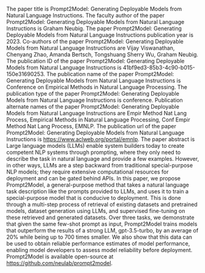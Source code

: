 The paper title is Prompt2Model: Generating Deployable Models from Natural Language Instructions.
The faculty author of the paper Prompt2Model: Generating Deployable Models from Natural Language Instructions is Graham Neubig.
The paper Prompt2Model: Generating Deployable Models from Natural Language Instructions publication year is 2023.
Co-authors of the paper Prompt2Model: Generating Deployable Models from Natural Language Instructions are Vijay Viswanathan, Chenyang Zhao, Amanda Bertsch, Tongshuang Sherry Wu, Graham Neubig.
The publication ID of the paper Prompt2Model: Generating Deployable Models from Natural Language Instructions is 41bf9ed3-85b3-4c90-b015-150e31690253.
The publication name of the paper Prompt2Model: Generating Deployable Models from Natural Language Instructions is Conference on Empirical Methods in Natural Language Processing.
The publication type of the paper Prompt2Model: Generating Deployable Models from Natural Language Instructions is conference.
Publication alternate names of the paper Prompt2Model: Generating Deployable Models from Natural Language Instructions are Empir Method Nat Lang Process, Empirical Methods in Natural Language Processing, Conf Empir Method Nat Lang Process, EMNLP.
The publication url of the paper Prompt2Model: Generating Deployable Models from Natural Language Instructions is https://www.aclweb.org/portal/emnlp.
The paper abstract is Large language models (LLMs) enable system builders today to create competent NLP systems through prompting, where they only need to describe the task in natural language and provide a few examples. However, in other ways, LLMs are a step backward from traditional special-purpose NLP models; they require extensive computational resources for deployment and can be gated behind APIs. In this paper, we propose Prompt2Model, a general-purpose method that takes a natural language task description like the prompts provided to LLMs, and uses it to train a special-purpose model that is conducive to deployment. This is done through a multi-step process of retrieval of existing datasets and pretrained models, dataset generation using LLMs, and supervised fine-tuning on these retrieved and generated datasets. Over three tasks, we demonstrate that given the same few-shot prompt as input, Prompt2Model trains models that outperform the results of a strong LLM, gpt-3.5-turbo, by an average of 20% while being up to 700 times smaller. We also show that this data can be used to obtain reliable performance estimates of model performance, enabling model developers to assess model reliability before deployment. Prompt2Model is available open-source at https://github.com/neulab/prompt2model.
